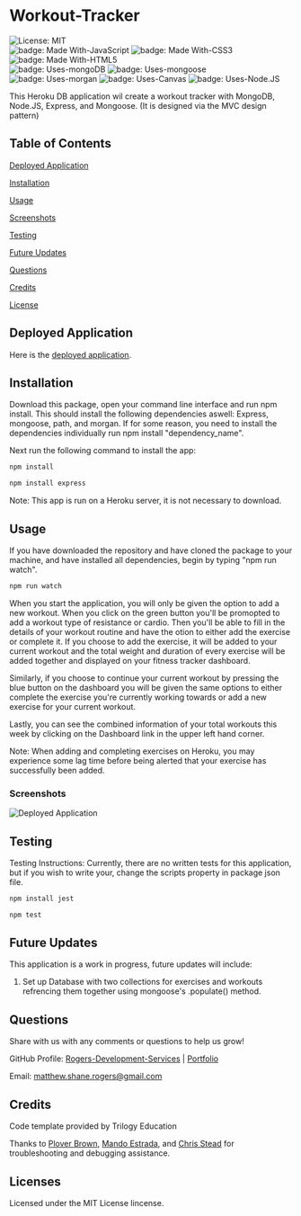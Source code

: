# Workout-Tracker

![License: MIT](https://img.shields.io/badge/license-MIT%20License-blue.svg) </br>
![badge: Made With-JavaScript](https://img.shields.io/badge/Made%20With-JavaScript-Yellow) ![badge: Made With-CSS3](https://img.shields.io/badge/Made%20With-CSS3-Yellow) ![badge: Made With-HTML5](https://img.shields.io/badge/Made%20With-HTML5-Yellow) </br>
![badge: Uses-mongoDB](https://img.shields.io/badge/Uses-mongoDB-red) ![badge: Uses-mongoose](https://img.shields.io/badge/Uses-mongoose-red) ![badge: Uses-morgan](https://img.shields.io/badge/Uses-morgan-orange) ![badge: Uses-Canvas](https://img.shields.io/badge/Uses-Canvas-orange) ![badge: Uses-Node.JS](https://img.shields.io/badge/Uses-Node.JS-orange)</br>

This Heroku DB application wil create a workout tracker with MongoDB, Node.JS, Express, and Mongoose. (It is designed via the MVC design pattern)

## Table of Contents
[Deployed Application](https://github.com/Rogers-Development-Services/Workout-Tracker#deployed-application)

[Installation](https://github.com/Rogers-Development-Services/Workout-Tracker#installation)

[Usage](https://github.com/Rogers-Development-Services/Workout-Tracker#usage)

[Screenshots](https://github.com/Rogers-Development-Services/Workout-Tracker#screenshots)

[Testing](https://github.com/Rogers-Development-Services/Workout-Tracker#testing)

[Future Updates](https://github.com/Rogers-Development-Services/Workout-Tracker#future-updates)

[Questions](https://github.com/Rogers-Development-Services/Workout-Tracker#questions)

[Credits](https://github.com/Rogers-Development-Services/Workout-Tracker#credits)

[License](https://github.com/Rogers-Development-Services/Workout-Tracker#license)

## Deployed Application

Here is the [deployed application](https://secret-spire-56494.herokuapp.com/).

## Installation

Download this package, open your command line interface and run npm install. This should install the following dependencies aswell: Express, mongoose, path, and morgan. If for some reason, you need to install the dependencies individually run npm install "dependency_name".

Next run the following command to install the app: 

```bash
npm install 
```

```bash
npm install express
```

Note: This app is run on a Heroku server, it is not necessary to download.

## Usage 

If you have downloaded the repository and have cloned the package to your machine, and have installed all dependencies, begin by typing "npm run watch". 

```bash
npm run watch 
```

When you start the application, you will only be given the option to add a new workout. When you click on the green button you'll be promopted to add a workout type of resistance or cardio. Then you'll be able to fill in the details of your workout routine and have the otion to either add the exercise or complete it. If you choose to add the exercise, it will be added to your current workout and the total weight and duration of every exercise will be added together and displayed on your fitness tracker dashboard.

Similarly, if you choose to continue your current workout by pressing the blue button on the dashboard you will be given the same options to either complete the exercise you're currently working towards or add a new exercise for your current workout.

Lastly, you can see the combined information of your total workouts this week by clicking on the Dashboard link in the upper left hand corner.

Note: When adding and completing exercises on Heroku, you may experience some lag time before being alerted that your exercise has successfully been added.

### Screenshots

![Deployed Application](https://user-images.githubusercontent.com/38272211/97612929-4453c080-19d5-11eb-8474-c7a4891e46b7.JPG)

## Testing

Testing Instructions: Currently, there are no written tests for this application, but if you wish to write your, change the scripts property in package json file.

```bash
npm install jest
```

```bash
npm test
```

## Future Updates
This application is a work in progress, future updates will include: 
1. Set up Database with two collections for exercises and workouts refrencing them together using mongoose's .populate() method.

## Questions

Share with us with any comments or questions to help us grow! 

GitHub Profile: 
[Rogers-Development-Services](https://www.github.com/Rogers-Development-Services) | [Portfolio](https://rogers-development-services.github.io/Portfolio/index.html)


Email: 
[matthew.shane.rogers@gmail.com](matthew.shane.rogers@gmail.com)

## Credits

Code template provided by Trilogy Education 

Thanks to [Plover Brown](https://github.com/rebgrasshopper), [Mando Estrada](https://github.com/Mando619), and [Chris Stead](https://github.com/cmstead) for troubleshooting and debugging assistance.

## Licenses
Licensed under the MIT License lincense.